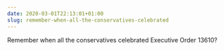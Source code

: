 ```yaml
---
date: 2020-03-01T22:13:01+01:00
slug: remember-when-all-the-conservatives-celebrated
---
```

Remember when all the conservatives celebrated Executive Order 13610?

